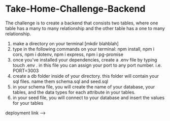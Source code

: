 # Take-Home-Challenge-Backend

The challenge is to create a backend that consists two tables, where one table has a many to many relationship and the other table has a one to many relationship.

1. make a directory on your terminal [mkdir blahblah]
2. type in the following commands on your terminal: npm install, npm i cors, npm i dotenv, npm i express, npm i pg-promise
3. once you've installed your dependencies, create a .env file by typing touch .env . in this file you can assign your port to any port number. i.e. PORT=3003
4. create a db folder inside of your directory. this folder will contain your sql files. name them schema.sql and seed.sql
5. in your schema file, you will create the name of your database, your tables, and the data types for each attribute in your tables.
6. in your seed file, you will connect to your database and insert the values for your tables











deployment link -->

